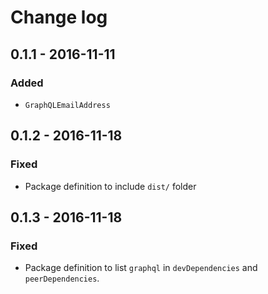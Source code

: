 # Change log

## 0.1.1 - 2016-11-11

### Added

* `GraphQLEmailAddress`

## 0.1.2 - 2016-11-18

### Fixed

* Package definition to include `dist/` folder

## 0.1.3 - 2016-11-18

### Fixed

* Package definition to list `graphql` in `devDependencies` and
`peerDependencies`.
